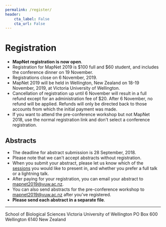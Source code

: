 ```yaml
---
permalink: /register/
header:
    cta_label: False
    cta_url: False
---
```


<span></span>

# Registration

- **MapNet registration is now open**.
- Registration for MapNet 2019 is $100 full and $60 student, and includes the conference dinner on 19 November.
- Registrations close on 6 November, 2019.
- MapNet 2019 will be held in Wellington, New Zealand on 18-19 November, 2019, at Victoria University of Wellington.
- Cancellation of registration up until 6 November will result in a full refund except for an administration fee of $20. After 6 November, no refund will be applied. Refunds will only be directed back to those accounts from which the initial payment was made.
- If you want to attend the pre-conference workshop but not MapNet 2018, use the normal registration link and don't select a conference registration.

## Abstracts

- The deadline for abstract submission is 28 September, 2018.
- Please note that we can't accept abstracts without registration.
- When you submit your abstract, please let us know which of the [sessions](/mapnet2019.github.io/program/#program) you would like to present in, and whether you prefer a full talk or a lightning talk.
- After paying for your registration, you can email your abstract to [mapnet2019@vuw.ac.nz](mailto:mapnet2019@vuw.ac.nz).
- You can also send abstracts for the pre-conference workshop to [mapnet2019@vuw.ac.nz](mailto:mapnet2019@vuw.ac.nz) after you've registered.
- **Please send each abstract in a separate file**.

---

School of Biological Sciences
Victoria University of Wellington
PO Box 600
Wellington 6140
New Zealand
